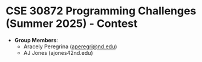# CSE 30872 Programming Challenges (Summer 2025) - Contest

- **Group Members**: 
    - Aracely Peregrina (aperegri@nd.edu) 
    - AJ Jones (ajones42nd.edu) 
